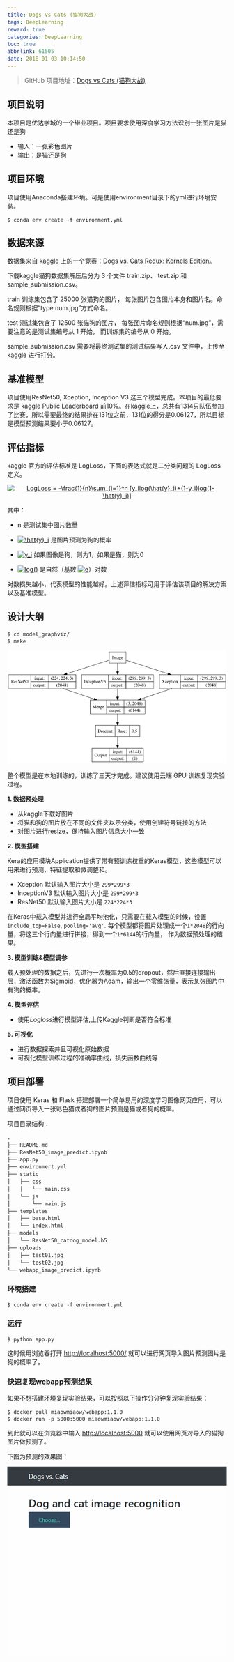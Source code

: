 ```yaml
---
title: Dogs vs Cats (猫狗大战)
tags: DeepLearning
reward: true
categories: DeepLearning
toc: true
abbrlink: 61505
date: 2018-01-03 10:14:50
---
```


> GitHub 项目地址：[Dogs vs Cats (猫狗大战)](<https://github.com/miaopei/cat_vs_dog>)

## 项目说明

本项目是优达学城的一个毕业项目。项目要求使用深度学习方法识别一张图片是猫还是狗

- 输入：一张彩色图片
- 输出：是猫还是狗

<!-- more -->

## 项目环境

项目使用Anaconda搭建环境。可是使用environment目录下的yml进行环境安装。

```shell
$ conda env create -f environment.yml
```

## 数据来源

数据集来自 kaggle 上的一个竞赛：[Dogs vs. Cats Redux: Kernels Edition](https://www.kaggle.com/c/dogs-vs-cats-redux-kernels-edition/data)。

下载kaggle猫狗数据集解压后分为 3 个文件 train.zip、 test.zip 和 sample_submission.csv。

train 训练集包含了 25000 张猫狗的图片， 每张图片包含图片本身和图片名。命名规则根据“type.num.jpg”方式命名。

test 测试集包含了 12500 张猫狗的图片， 每张图片命名规则根据“num.jpg”，需要注意的是测试集编号从 1 开始， 而训练集的编号从 0 开始。

sample_submission.csv 需要将最终测试集的测试结果写入.csv 文件中，上传至 kaggle 进行打分。

## 基准模型

项目使用ResNet50, Xception, Inception V3 这三个模型完成。本项目的最低要求是 kaggle Public Leaderboard 前10%。在kaggle上，总共有1314只队伍参加了比赛，所以需要最终的结果排在131位之前，131位的得分是0.06127，所以目标是模型预测结果要小于0.06127。

## 评估指标

kaggle 官方的评估标准是 LogLoss，下面的表达式就是二分类问题的 LogLoss 定义。

<div align="center"><a href="https://www.codecogs.com/eqnedit.php?latex=LogLoss&space;=&space;-\frac{1}{n}\sum_{i=1}^n&space;[y_ilog(\hat{y}_i)&plus;(1-y_i)log(1-&space;\hat{y}_i)]" target="_blank"><img src="https://latex.codecogs.com/gif.latex?LogLoss&space;=&space;-\frac{1}{n}\sum_{i=1}^n&space;[y_ilog(\hat{y}_i)&plus;(1-y_i)log(1-&space;\hat{y}_i)]" title="LogLoss = -\frac{1}{n}\sum_{i=1}^n [y_ilog(\hat{y}_i)+(1-y_i)log(1- \hat{y}_i)]" /></a></div>

其中：

- n 是测试集中图片数量

- <a href="https://www.codecogs.com/eqnedit.php?latex=\hat{y}_i" target="_blank"><img src="https://latex.codecogs.com/gif.latex?\hat{y}_i" title="\hat{y}_i" /></a> 是图片预测为狗的概率

- <a href="https://www.codecogs.com/eqnedit.php?latex=y_i" target="_blank"><img src="https://latex.codecogs.com/gif.latex?y_i" title="y_i" /></a> 如果图像是狗，则为1，如果是猫，则为0

- <a href="https://www.codecogs.com/eqnedit.php?latex=log()" target="_blank"><img src="https://latex.codecogs.com/gif.latex?log()" title="log()" /></a> 是自然（基数 <a href="https://www.codecogs.com/eqnedit.php?latex=e" target="_blank"><img src="https://latex.codecogs.com/gif.latex?e" title="e" /></a>）对数

对数损失越小，代表模型的性能越好。上述评估指标可用于评估该项目的解决方案以及基准模型。

## 设计大纲

```shell
$ cd model_graphviz/
$ make
```

<img src="/images/imageDeepLearning/model.png">

整个模型是在本地训练的，训练了三天才完成。建议使用云端 GPU 训练复现实验过程。

**1. 数据预处理**

- 从kaggle下载好图片
- 将猫和狗的图片放在不同的文件夹以示分类，使用创建符号链接的方法
- 对图片进行resize，保持输入图片信息大小一致

**2. 模型搭建**

Kera的应用模块Application提供了带有预训练权重的Keras模型，这些模型可以用来进行预测、特征提取和微调整和。

- Xception 默认输入图片大小是 `299*299*3`
- InceptionV3 默认输入图片大小是 `299*299*3`
- ResNet50 默认输入图片大小是 `224*224*3`

在Keras中载入模型并进行全局平均池化，只需要在载入模型的时候，设置`include_top=False`, `pooling='avg'`. 每个模型都将图片处理成一个` 1*2048 `的行向量，将这三个行向量进行拼接，得到一个` 1*6144 `的行向量， 作为数据预处理的结果。

**3. 模型训练&模型调参**

载入预处理的数据之后，先进行一次概率为0.5的dropout，然后直接连接输出层，激活函数为Sigmoid，优化器为Adam，输出一个零维张量，表示某张图片中有狗的概率。

**4. 模型评估**

- 使用$Logloss$进行模型评估,上传Kaggle判断是否符合标准

**5. 可视化**

- 进行数据探索并且可视化原始数据
- 可视化模型训练过程的准确率曲线，损失函数曲线等

## 项目部署

项目使用 Keras 和 Flask 搭建部署一个简单易用的深度学习图像网页应用，可以通过网页导入一张彩色猫或者狗的图片预测是猫或者狗的概率。

项目目录结构：

```python
.
├── README.md
├── ResNet50_image_predict.ipynb
├── app.py
├── environmert.yml
├── static
│   ├── css
│   │   └── main.css
│   └── js
│       └── main.js
├── templates
│   ├── base.html
│   └── index.html
├── models
│   └── ResNet50_catdog_model.h5
├── uploads
│   ├── test01.jpg
│   └── test02.jpg
└── webapp_image_predict.ipynb
```

### 环境搭建

```shell
$ conda env create -f environmert.yml
```

### 运行

```shell
$ python app.py
```

这时候用浏览器打开 <http://localhost:5000/> 就可以进行网页导入图片预测图片是狗的概率了。

### 快速复现webapp预测结果

如果不想搭建环境复现实验结果，可以按照以下操作分分钟复现实验结果：

```shell
$ docker pull miaowmiaow/webapp:1.1.0
$ docker run -p 5000:5000 miaowmiaow/webapp:1.1.0
```

到此就可以在浏览器中输入 [http://localhost:5000](http://localhost:5000) 就可以使用网页对导入的猫狗图片做预测了。

下图为预测的效果图：

<img src="/images/imageDeepLearning/webapp.gif">
